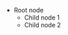 <html>
    <head>
        <title>Use jsTree</title>
        <script src="jquery.js">
        </script>
        <script src="jquery.jstree.js">
        </script>
        <script>
            $(document).ready(function(){
                $('#container').jstree();
            });
        </script>
    </head>
    <body>
<div id="container">
  <ul>
    <li>Root node
      <ul>
        <li>Child node 1</li>
        <li>Child node 2</li>
      </ul>
    </li>
  </ul>
</div>
    </body>
</html>